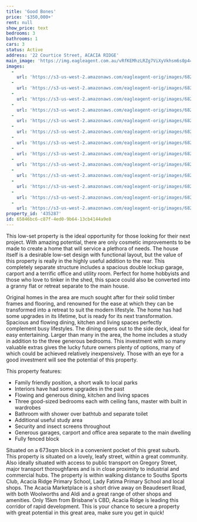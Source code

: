 ```yaml
---
title: 'Good Bones'
price: '$350,000+'
rent: null
show_price: text
bedrooms: 3
bathrooms: 1
cars: 3
status: Active
address: '22 Courtice Street, ACACIA RIDGE'
main_image: 'https://img.eagleagent.com.au/vRfKEMhzLRZg7ViXyVkhsm6s0p4=/1280x854/smart/https://s3-us-west-2.amazonaws.com/eagleagent-orig/images/6822760/131418794-image-M.jpg'
images:
  -
    url: 'https://s3-us-west-2.amazonaws.com/eagleagent-orig/images/6822772/131418794-image-L.jpg'
  -
    url: 'https://s3-us-west-2.amazonaws.com/eagleagent-orig/images/6822771/131418794-image-K.jpg'
  -
    url: 'https://s3-us-west-2.amazonaws.com/eagleagent-orig/images/6822770/131418794-image-J.jpg'
  -
    url: 'https://s3-us-west-2.amazonaws.com/eagleagent-orig/images/6822769/131418794-image-I.jpg'
  -
    url: 'https://s3-us-west-2.amazonaws.com/eagleagent-orig/images/6822768/131418794-image-H.jpg'
  -
    url: 'https://s3-us-west-2.amazonaws.com/eagleagent-orig/images/6822767/131418794-image-G.jpg'
  -
    url: 'https://s3-us-west-2.amazonaws.com/eagleagent-orig/images/6822766/131418794-image-F.jpg'
  -
    url: 'https://s3-us-west-2.amazonaws.com/eagleagent-orig/images/6822765/131418794-image-E.jpg'
  -
    url: 'https://s3-us-west-2.amazonaws.com/eagleagent-orig/images/6822764/131418794-image-D.jpg'
  -
    url: 'https://s3-us-west-2.amazonaws.com/eagleagent-orig/images/6822763/131418794-image-C.jpg'
  -
    url: 'https://s3-us-west-2.amazonaws.com/eagleagent-orig/images/6822762/131418794-image-B.jpg'
  -
    url: 'https://s3-us-west-2.amazonaws.com/eagleagent-orig/images/6822761/131418794-image-A.jpg'
  -
    url: 'https://s3-us-west-2.amazonaws.com/eagleagent-orig/images/6822760/131418794-image-M.jpg'
property_id: '435287'
id: 65846bc6-c87f-4ed0-9b64-13cb4144a9e8
---
```

This low-set property is the ideal opportunity for those looking for their next project. With amazing potential, there are only cosmetic improvements to be made to create a home that will service a plethora of needs. The house itself is a desirable low-set design with functional layout, but the value of this property is really in the highly useful addition to the rear. This completely separate structure includes a spacious double lockup garage, carport and a terrific office and utility room. Perfect for home hobbyists and those who love to tinker in the shed, this space could also be converted into a granny flat or retreat separate to the main house.

Original homes in the area are much sought after for their solid timber frames and flooring, and renowned for the ease at which they can be transformed into a retreat to suit the modern lifestyle. The home has had some upgrades in its lifetime, but is ready for its next transformation. Spacious and flowing dining, kitchen and living spaces perfectly complement busy lifestyles. The dining opens out to the side deck, ideal for easy entertaining. Larger than many in the area, the home includes a study in addition to the three generous bedrooms. This investment with so many valuable extras gives the lucky future owners plenty of options, many of which could be achieved relatively inexpensively. Those with an eye for a good investment will see the potential of this property.

This property features:

*  Family friendly position, a short walk to local parks
*  Interiors have had some upgrades in the past
*  Flowing and generous dining, kitchen and living spaces
*  Three good-sized bedrooms each with ceiling fans, master with built in wardrobes
*  Bathroom with shower over bathtub and separate toilet
*  Additional useful study area
*  Security and insect screens throughout
*  Generous garages, carport and office area separate to the main dwelling
*  Fully fenced block

Situated on a 673sqm block in a convenient pocket of this great suburb. This property is situated on a lovely, leafy street, within a great community. Also ideally situated with access to public transport on Gregory Street, major transport thoroughfares and is in close proximity to industrial and commercial hubs. The property is within walking distance to Souths Sports Club, Acacia Ridge Primary School, Lady Fatima Primary School and local shops. The Acacia Marketplace is a short drive away on Beaudesert Road, with both Woolworths and Aldi and a great range of other shops and amenities. Only 15km from Brisbane's CBD, Acacia Ridge is leading this corridor of rapid development. This is your chance to secure a property with great potential in this great area, make sure you get in quick!